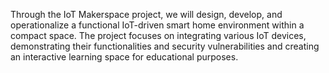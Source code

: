 Through the IoT Makerspace project, we will design, develop, and operationalize a functional IoT-driven smart home environment within a compact space. 
The project focuses on integrating various IoT devices, demonstrating their functionalities and security vulnerabilities and creating an interactive learning space for educational purposes.
